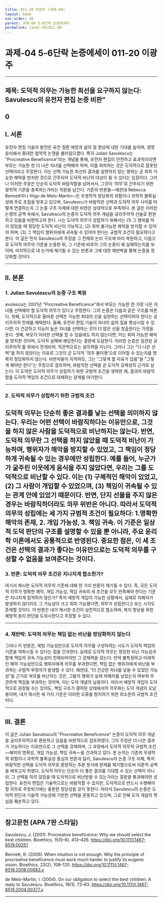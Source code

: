 ```yaml
---
title: 011-20 이광주 (과제-04)
layout: home
nav_order: 20
parent: 과제-04 5-6단락 논증에세이
permalink: /asmt-04/011-20
---
```


# 과제-04 5-6단락 논증에세이 011-20 이광주 

---

## 제목: 도덕적 의무는 가능한 최선을 요구하지 않는다: Savulescu의 유전자 편집 논증 비판”
0
---

## I. 서론

유전자 편집 기술의 발전은 유전 질환 예방과 삶의 질 향상에 대한 기대를 높이며, 생명윤리에서 중대한 철학적 논쟁을 불러일으켰다. 특히 Julian Savulescu는 "Procreative Beneficence"라는 개념을 통해, 유전자 편집이 안전하고 효과적이라면 부모는 가능한 한 더 나은 자녀를 선택해야 하며, 이를 회피하는 것은 도덕적으로 잘못된 선택이라고 주장한다. 이는 선택 가능한 최선의 결과를 실현하지 않는 행위는 곧 회피 가능한 해악을 방치한 것으로 간주되어 도덕적 비난의 대상이 될 수 있다는 입장이다.
그러나 이러한 주장은 단순히 도덕적 바람직함을 넘어서서, 그것이 '의무'로 간주되기 위한 철학적 기준을 충족하는가라는 의문을 남긴다. 기존의 반론들—예컨대 Rebecca Bennett이나 Iñigo de Melo-Martín—은 우생학적 정당화의 위험이나 과학적 불확실성에 주로 초점을 맞추고 있으며, Savulescu가 바람직한 선택과 도덕적 의무 사이를 어떻게 연결하는지 그 논증 구조 자체에 대한 비판은 상대적으로 부족하다.
본 글은 이러한 논쟁의 공백 속에서, Savulescu의 논증이 도덕적 의무 개념을 공리주의적 산술로 환원하고 있음을 비판하고자 한다. 나는 도덕적 의무가 성립하기 위해서는 (1) 그 행위를 하지 않았을 때 정당한 도덕적 비난이 가능하고, (2) 회피 불가능한 해악을 방지할 수 있어야 하며, (3) 그 책임이 행위자에게 귀속될 수 있어야 한다는 규범적 조건이 필요하다고 본다. 이 글은 먼저 Savulescu의 주장을 그 전제와 논리 구조에 따라 복원하고, 다음으로 도덕적 의무의 기준을 논증한 뒤, 그 기준에 비추어 그의 논증이 왜 실패하는지를 보이며, 마지막으로 내 논거에 제기될 수 있는 반론과 그에 대한 재반박을 통해 논증을 정당화할 것이다.


---

## II. 본론

### 1. Julian Savulescu의 논증 구조 복원

avulescu는 2001년 "Procreative Beneficence"에서 부모는 가능한 한 가장 나은 자녀를 선택해야 할 도덕적 의무가 있다고 주장한다. 그의 논증은 다음과 같은 구조를 따른다. 첫째, 도덕적으로 올바른 선택은 가능한 최대의 선을 실현하는 선택이어야 한다는 공리주의적 전제를 채택한다. 둘째, 유전자 편집 기술이 자녀의 삶의 질을 향상시킬 수 있다면, 더 건강하고 지능이 높은 자녀를 선택하는 것이 더 많은 선을 창출한다는 가정을 둔다. 셋째, 부모가 이러한 선택을 할 수 있음에도 하지 않는다면, 이는 회피 가능한 해악을 방치한 것이며, 도덕적 실패에 해당한다는 결론에 도달한다.
이러한 논증은 일관된 공리주의적 틀 위에서 전개되며, 직관적으로는 설득력을 지닌다. 그러나 그는 "더 나은 선택"을 하지 않았다는 이유로 그것이 곧 도덕적 '의무 불이행'으로 이어질 수 있는지를 명확히 정당화하지 않는다. 비판자들이 지적하듯, 그는 "그렇게 할 이유가 있음"을 "그렇게 해야만 한다"는 주장으로 점프하며, 바람직한 선택을 곧 도덕적 강제성의 근거로 삼는다. 이 도약은 도덕적 의무가 성립하기 위한 규범적 조건을 생략한 채, 결과의 바람직함을 도덕적 책임의 조건으로 대체하는 문제를 야기한다.

---

### 2. 도덕적 의무가 성립하기 위한 규범적 조건

도덕적 의무는 단순히 좋은 결과를 낳는 선택을 의미하지 않는다. 우리는 어떤 선택이 바람직하다는 이유만으로, 그것을 하지 않은 사람을 도덕적으로 비난하지는 않는다. 반면, 도덕적 의무란 그 선택을 하지 않았을 때 도덕적 비난이 가능하며, 행위자가 해악을 방지할 수 있었고, 그 책임이 정당하게 귀속될 수 있는 경우에만 성립한다.
예를 들어, 누군가가 굶주린 이웃에게 음식을 주지 않았다면, 우리는 그를 도덕적으로 비난할 수 있다. 이는 (1) 구체적인 해악이 있었고, (2) 그 사람이 개입할 수 있었으며, (3) 책임이 귀속될 수 있는 관계 안에 있었기 때문이다. 반면, 단지 선물을 주지 않은 경우는 바람직하더라도 의무 위반은 아니다.
따라서 도덕적 의무의 성립에는 세 가지 규범적 조건이 필요하다: 1.명확한 해악의 존재, 2. 개입 가능성, 3. 책임 귀속. 이 기준은 일상적 도덕 판단의 구조를 설명할 수 있을 뿐 아니라, 주요 윤리학 이론에서도 공통적으로 반영된다. 중요한 점은, 이 세 조건은 선택의 결과가 좋다는 이유만으로는 도덕적 의무를 구성할 수 없음을 보여준다는 것이다.
---

### 3. 반론:  도덕적 의무 조건은 지나치게 협소한가?

여기서 제시한 도덕적 의무의 기준에 대해 한 가지 반론이 제기될 수 있다. 즉, 모든 도덕적 의무가 명확한 해악, 개입 가능성, 책임 귀속의 세 조건을 모두 만족해야 한다는 기준은 지나치게 엄격하지 않은가? 특히 예방적 개입이 가능한 상황에서, 실제로 피해자가 발생하지 않더라도 그 가능성이 크고 회피 가능했다면, 의무가 성립한다고 보는 시각도 존재할 것이다. 이 반론은 내가 제시한 조건이 실천적으로 협소하며, 복지 향상을 위한 예방적 윤리 판단을 도외시한다고 주장할 수 있다.

---

### 4. 재반박: 도덕적 의무는 책임 없는 비난을 정당화하지 않는다

그러나 이 반론은, 예방 가능성만으로 도덕적 의무를 구성하려는 시도가 도덕적 책임의 기준을 약화시킬 수 있다는 점을 간과한다.
실제로 도덕적 의무는 정당한 비난 가능성과 함께 책임의 귀속 가능성이 전제되어야만 그 강제력을 갖는다.
만약 불특정하고 미래적인 해악 가능성만으로 행위자에게 의무를 부과한다면, 책임 없는 행위자에게 비난을 부과하는 규범적 부정의가 발생할 수 있다.
예컨대, “더 건강한 자녀를 낳을 수 있었던 가능성”을 근거로 부모를 비난하는 것은,
그들의 행위가 실제 피해자를 낳았는지 여부와 무관하게 책임을 부과하는 것이며, 이는 도덕 개념의 남용이다.
따라서 예방적 개입이 도덕적으로 권장될 수는 있어도, 책임 구조가 결여된 상태에서의 의무화는 도덕 개념의 오남용이며,
내가 제시한 세 가지 기준은 이러한 오류를 방지하기 위한 최소한의 규범적 조건이다.



---

## III. 결론 

이 글은 Julian Savulescu의 "Procreative Beneficence" 논증이 도덕적 의무 개념을 공리주의적으로 환원하고 있음을 비판적으로 검토하였다. 그의 주장은 더 나은 결과가 가능하다는 이유만으로 그 선택을 강제하며, 그 과정에서 도덕적 의무의 규범적 조건—해악의 명확성, 개입 가능성, 책임 귀속—을 간과하고 있다.
본 논의는 기존의 우생학적 위험이나 과학적 불확실성 중심의 반론과 달리, Savulescu의 논증 구조 자체, 특히 바람직한 선택을 도덕적 의무로 환원하는 추론 방식에 문제를 제기함으로써 이론적 공백을 메우고자 하였다.
도덕적 의무는 단순히 더 좋은 결과를 기대할 수 있는 선택이 아니라, 그 선택을 하지 않았을 때 도덕적으로 비난받을 수 있는가라는 질문을 통과해야만 성립한다. 유전자 편집은 기술적으로는 바람직할 수 있지만, 도덕적으로 반드시 수행해야 할 의무로 주장되기에는 충분한 정당성을 갖지 못한다.
따라서 Savulescu의 논증은 도덕적 판단과 기술적 가능성에 기반한 선택을 혼동하고 있으며, 그로 인해 도덕 개념의 핵심을 훼손하고 있다.

---

## 참고문헌 (APA 7판 스타일)

Savulescu, J. (2001). Procreative beneficence: Why we should select the best children. Bioethics, 15(5–6), 413–426. https://doi.org/10.1111/1467-8519.00251

Bennett, R. (2009). When intuition is not enough: Why the principle of procreative beneficence must work much harder to justify its eugenic vision. Bioethics, 23(2), 108–120. https://doi.org/10.1111/j.1467-8519.2008.00683.x

de Melo-Martín, I. (2004). On our obligation to select the best children: A reply to Savulescu. Bioethics, 18(1), 72–83. https://doi.org/10.1111/j.1467-8519.2004.00377.x


---

